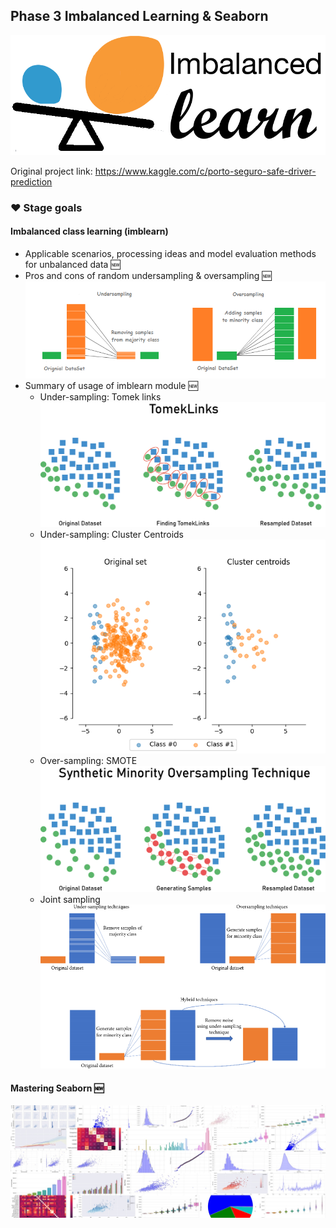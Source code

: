 ## Phase 3 Imbalanced Learning & Seaborn

![Enter image description](../../pic/imblearn.png)

Original project link: https://www.kaggle.com/c/porto-seguro-safe-driver-prediction

### ❤️ Stage goals


#### Imbalanced class learning (imblearn)

  - Applicable scenarios, processing ideas and model evaluation methods for unbalanced data 🆕
  - Pros and cons of random undersampling & oversampling 🆕
    ![Over vs Under](../../pic/OverVSUnder.png)
  - Summary of usage of imblearn module 🆕
    - Under-sampling: Tomek links
    ![TomekLinks](../../pic/TomekLinks.png)
    - Under-sampling: Cluster Centroids
    ![ClusterCentroid](../../pic/ClusterCentroid.png)
    - Over-sampling: SMOTE
    ![SMOTE](../../pic/SMOTE.png)
    - Joint sampling
    ![UnderOverSampling](../../pic/UnderOverSampling.png)

#### Mastering Seaborn 🆕
    
![Enter image description](../../pic/seaborn.png)